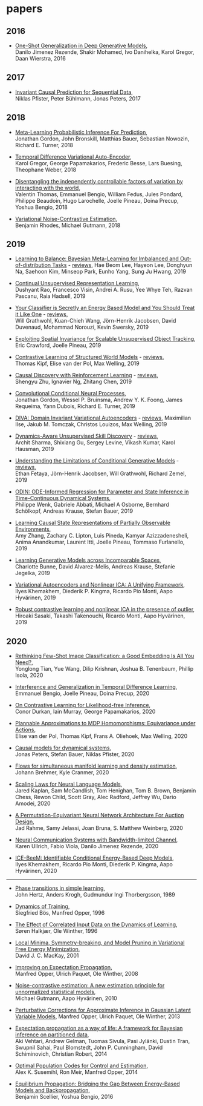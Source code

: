 # papers


## 2016

* [One-Shot Generalization in Deep Generative Models](https://arxiv.org/abs/1603.05106),  
Danilo Jimenez Rezende, Shakir Mohamed, Ivo Danihelka, Karol Gregor, Daan Wierstra, 2016

## 2017

* [Invariant Causal Prediction for Sequential Data](https://arxiv.org/abs/1706.08058),  
Niklas Pfister, Peter Bühlmann, Jonas Peters, 2017

## 2018

* [Meta-Learning Probabilistic Inference For Prediction](https://arxiv.org/abs/1805.09921),  
Jonathan Gordon, John Bronskill, Matthias Bauer, Sebastian Nowozin, Richard E. Turner, 2018

* [Temporal Difference Variational Auto-Encoder](https://arxiv.org/abs/1806.03107),  
Karol Gregor, George Papamakarios, Frederic Besse, Lars Buesing, Theophane Weber, 2018

* [Disentangling the independently controllable factors of variation by interacting with the world](https://arxiv.org/abs/1802.09484),  
Valentin Thomas, Emmanuel Bengio, William Fedus, Jules Pondard, Philippe Beaudoin, Hugo Larochelle, Joelle Pineau, Doina Precup, Yoshua Bengio, 2018

* [Variational Noise-Contrastive Estimation](https://arxiv.org/abs/1810.08010),  
Benjamin Rhodes, Michael Gutmann, 2018

## 2019

* [Learning to Balance: Bayesian Meta-Learning for Imbalanced and Out-of-distribution Tasks](https://arxiv.org/abs/1905.12917) - [reviews](https://openreview.net/forum?id=rkeZIJBYvr), 
Hae Beom Lee, Hayeon Lee, Donghyun Na, Saehoon Kim, Minseop Park, Eunho Yang, Sung Ju Hwang, 2019

* [Continual Unsupervised Representation Learning](https://arxiv.org/abs/1910.14481),  
Dushyant Rao, Francesco Visin, Andrei A. Rusu, Yee Whye Teh, Razvan Pascanu, Raia Hadsell, 2019

* [Your Classifier is Secretly an Energy Based Model and You Should Treat it Like One](https://arxiv.org/abs/1912.03263) - [reviews](https://openreview.net/forum?id=Hkxzx0NtDB),  
Will Grathwohl, Kuan-Chieh Wang, Jörn-Henrik Jacobsen, David Duvenaud, Mohammad Norouzi, Kevin Swersky, 2019

* [Exploiting Spatial Invariance for Scalable Unsupervised Object Tracking](https://arxiv.org/abs/1911.09033),  
Eric Crawford, Joelle Pineau, 2019

* [Contrastive Learning of Structured World Models](https://arxiv.org/abs/1911.12247) - [reviews](https://openreview.net/forum?id=H1gax6VtDB),  
Thomas Kipf, Elise van der Pol, Max Welling, 2019

* [Causal Discovery with Reinforcement Learning](https://arxiv.org/abs/1906.04477) - [reviews](https://openreview.net/forum?id=S1g2skStPB),  
Shengyu Zhu, Ignavier Ng, Zhitang Chen, 2019

* [Convolutional Conditional Neural Processes](https://arxiv.org/abs/1910.13556),  
Jonathan Gordon, Wessel P. Bruinsma, Andrew Y. K. Foong, James Requeima, Yann Dubois, Richard E. Turner, 2019

* [DIVA: Domain Invariant Variational Autoencoders](https://arxiv.org/abs/1905.10427) - [reviews](https://openreview.net/forum?id=SkgkEL8FdV),
Maximilian Ilse, Jakub M. Tomczak, Christos Louizos, Max Welling, 2019

* [Dynamics-Aware Unsupervised Skill Discovery](https://arxiv.org/abs/1907.01657) - [reviews](https://openreview.net/forum?id=HJgLZR4KvH),  
Archit Sharma, Shixiang Gu, Sergey Levine, Vikash Kumar, Karol Hausman, 2019

* [Understanding the Limitations of Conditional Generative Models](https://arxiv.org/abs/1906.01171) - [reviews](https://openreview.net/forum?id=r1lPleBFvH),  
Ethan Fetaya, Jörn-Henrik Jacobsen, Will Grathwohl, Richard Zemel, 2019

* [ODIN: ODE-Informed Regression for Parameter and State Inference
in Time-Continuous Dynamical Systems](https://arxiv.org/abs/1902.06278),  
Philippe Wenk, Gabriele Abbati, Michael A Osborne, Bernhard Schölkopf, Andreas Krause, Stefan Bauer, 2019

* [Learning Causal State Representations of Partially Observable Environments](https://arxiv.org/abs/1906.10437),  
Amy Zhang, Zachary C. Lipton, Luis Pineda, Kamyar Azizzadenesheli, Anima Anandkumar, Laurent Itti, Joelle Pineau, Tommaso Furlanello, 2019

* [Learning Generative Models across Incomparable Spaces](https://arxiv.org/abs/1905.05461),  
Charlotte Bunne, David Alvarez-Melis, Andreas Krause, Stefanie Jegelka, 2019

* [Variational Autoencoders and Nonlinear ICA: A Unifying Framework](https://arxiv.org/abs/1907.04809),  
Ilyes Khemakhem, Diederik P. Kingma, Ricardo Pio Monti, Aapo Hyvärinen, 2019

* [Robust contrastive learning and nonlinear ICA in the presence of outlier](https://arxiv.org/abs/1911.00265),  
Hiroaki Sasaki, Takashi Takenouchi, Ricardo Monti, Aapo Hyvärinen, 2019

## 2020

* [Rethinking Few-Shot Image Classification: a Good Embedding Is All You Need?](https://arxiv.org/abs/2003.11539v1),  
Yonglong Tian, Yue Wang, Dilip Krishnan, Joshua B. Tenenbaum, Phillip Isola, 2020

* [Interference and Generalization in Temporal Difference Learning](https://arxiv.org/abs/2003.06350),  
Emmanuel Bengio, Joelle Pineau, Doina Precup, 2020

* [On Contrastive Learning for Likelihood-free Inference](https://arxiv.org/abs/2002.03712),  
Conor Durkan, Iain Murray, George Papamakarios, 2020

* [Plannable Approximations to MDP Homomorphisms:
Equivariance under Actions](https://arxiv.org/abs/2002.11963),  
Elise van der Pol, Thomas Kipf, Frans A. Oliehoek, Max Welling, 2020

* [Causal models for dynamical systems](https://arxiv.org/abs/2001.06208),  
Jonas Peters, Stefan Bauer, Niklas Pfister, 2020

* [Flows for simultaneous manifold learning and density estimation](https://arxiv.org/abs/2003.13913),  
Johann Brehmer, Kyle Cranmer, 2020

* [Scaling Laws for Neural Language Models](https://arxiv.org/abs/2001.08361),  
Jared Kaplan, Sam McCandlish, Tom Henighan, Tom B. Brown, Benjamin Chess, Rewon Child, Scott Gray, Alec Radford, Jeffrey Wu, Dario Amodei, 2020

* [A Permutation-Equivariant Neural Network Architecture For
Auction Design](https://arxiv.org/abs/2003.01497),  
Jad Rahme, Samy Jelassi, Joan Bruna, S. Matthew Weinberg, 2020

* [Neural Communication Systems with Bandwidth-limited Channel](https://openreview.net/forum?id=rJgD2ySFDr),  
Karen Ullrich, Fabio Viola, Danilo Jimenez Rezende, 2020

* [ICE-BeeM: Identifiable Conditional Energy-Based Deep Models](https://arxiv.org/abs/2002.11537),  
Ilyes Khemakhem, Ricardo Pio Monti, Diederik P. Kingma, Aapo Hyvärinen, 2020

--------

* [Phase transitions in simple learning](https://www.semanticscholar.org/paper/Phase-transitions-in-simple-learning-Hertz-Krogh/c35ca0b5123d558d5485114aa01e77772ce1dc33),  
John Hertz, Anders Krogh, Gudmundur Ingi Thorbergsson, 1989

* [Dynamics of Training](https://www.semanticscholar.org/paper/Dynamics-of-Training-B%C3%B6s-Opper/e58c0b517abdc0229973ecbeaa3ea014d211e184),  
Siegfried Bös, Manfred Opper, 1996

* [The Effect of Correlated Input Data on the Dynamics of Learning](https://www.semanticscholar.org/paper/The-Effect-of-Correlated-Input-Data-on-the-Dynamics-Halkj%C3%A6r-Winther/647b06af496b147f31c57df75a240ebbf8c10760),  
Søren Halkjær, Ole Winther, 1996  

* [Local Minima, Symmetry-breaking, and Model Pruning in Variational Free Energy Minimization](https://www.semanticscholar.org/paper/Local-Minima%2C-Symmetry-breaking%2C-and-Model-Pruning-MacKay/f009659777096291db6db7508a9d47f8795a285b),  
David J. C. MacKay, 2001

* [Improving on Expectation Propagation](https://www.semanticscholar.org/paper/Improving-on-Expectation-Propagation-Opper-Paquet/8724cffb78f1515104709083ed054b68c67f39f6),  
Manfred Opper, Ulrich Paquet, Ole Winther, 2008

* [Noise-contrastive estimation: A new estimation principle for
unnormalized statistical models](http://proceedings.mlr.press/v9/gutmann10a/gutmann10a.pdf),  
Michael Gutmann, Aapo Hyvärinen, 2010

* [Perturbative Corrections for Approximate Inference in Gaussian Latent Variable Models](https://arxiv.org/abs/1301.2724),  Manfred Opper, Ulrich Paquet, Ole Winther, 2013

* [Expectation propagation as a way of life: A framework for Bayesian inference on partitioned data](https://arxiv.org/abs/1412.4869),  
Aki Vehtari, Andrew Gelman, Tuomas Sivula, Pasi Jylänki, Dustin Tran, Swupnil Sahai, Paul Blomstedt, John P. Cunningham, David Schiminovich, Christian Robert, 2014

* [Optimal Population Codes for Control and Estimation](https://www.semanticscholar.org/paper/Optimal-Population-Codes-for-Control-and-Estimation-Susemihl-Meir/c7fa19012d1e014e2058a4446d39dba3273b256b),  
Alex K. Susemihl, Ron Meir, Manfred Opper, 2014

* [Equilibrium Propagation: Bridging the Gap Between Energy-Based Models and Backpropagation](https://arxiv.org/abs/1602.05179),  
Benjamin Scellier, Yoshua Bengio, 2016


